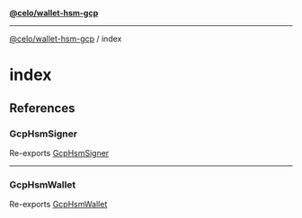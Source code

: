 [**@celo/wallet-hsm-gcp**](../README.md)

***

[@celo/wallet-hsm-gcp](../README.md) / index

# index

## References

### GcpHsmSigner

Re-exports [GcpHsmSigner](../gcp-hsm-signer/classes/GcpHsmSigner.md)

***

### GcpHsmWallet

Re-exports [GcpHsmWallet](../gcp-hsm-wallet/classes/GcpHsmWallet.md)
